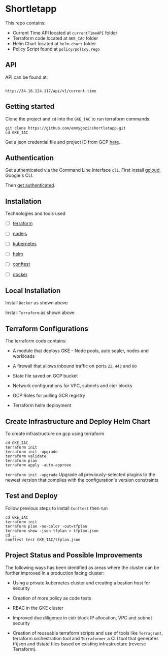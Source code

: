 # Shortletapp

This repo contains:
- Current Time API located at `currentTimeAPI` folder
- Terraform code located at `GKE_IAC` folder
- Helm Chart located at `helm-chart` folder
- Policy Script found at `policy/policy.rego`


## API

API can be found at:

```

http://34.16.124.117/api/v1/current-time

```

## Getting started

Clone the project and `cd` into the `GKE_IAC` to run terraform commands.

```
git clone https://github.com/emmygozi/shortletapp.git
cd GKE_IAC
```

Get a json credential file and project ID from GCP [here](https://developers.google.com/workspace/guides/create-credentials). 

## Authentication

Get authenticated via the Command Line Interface `cli`. First install [gcloud](https://cloud.google.com/sdk/docs/install), Google's CLI.

Then [get authenticated](https://cloud.google.com/docs/authentication/gcloud). 


## Installation

Technologies and tools used

- [ ] [terraform](https://developer.hashicorp.com/terraform/tutorials/aws-get-started/install-cli)

- [ ] [nodejs](https://nodejs.org/en/download/package-manager)

- [ ] [kubernetes](https://kubernetes.io/releases/download/)

- [ ] [helm](https://helm.sh/docs/intro/install/)

- [ ] [conftest](https://www.conftest.dev/install/)

- [ ] [docker](https://www.docker.com/)


## Local Installation

Install `Docker` as shown above

Install `Terraform` as shown above


## Terraform Configurations
The terraform code contains:

- A module that deploys GKE - Node pools, auto scaler, nodes and    workloads

- A firewall that allows inbound traffic on ports `22`, `443` and `80`

- State file saved on GCP bucket

- Network configurations for VPC, subnets and cidr blocks

- GCP Roles for pulling GCR registry

- Terraform helm deployment


## Create Infrastructure and Deploy Helm Chart

To create infrastructure on gcp using terraform

```
cd GKE_IAC
terraform init
terraform init -upgrade
terraform validate
terraform plan
terraform apply -auto-approve
```
`terraform init -upgrade` Upgrade all previously-selected plugins to the newest version that complies with the configuration's version constraints


## Test and Deploy

Follow previous steps to install `Conftest` then run

```
cd GKE_IAC
terraform init
terraform plan -no-color -out=tfplan
terraform show -json tfplan > tfplan.json
cd ..
conftest test GKE_IAC/tfplan.json 
```

## Project Status and Possible Improvements

The following ways has been identified as areas where the cluster can be further improved in a production facing cluster:

- Using a private kubernetes cluster and creating a bastion host for security

- Creation of more policy as code tests

- RBAC in the GKE cluster

- Improved due diligence in cidr block IP allocation, VPC and subnet security

- Creation of reusuable terraform scripts and use of tools like `Terragrunt`, terraform orchestration tool and `Terraformer` a CLI tool that generates tf/json and tfstate files based on existing infrastructure (reverse Terraform).


